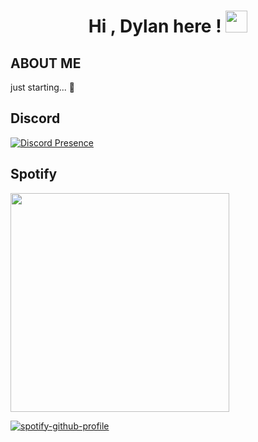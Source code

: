 <h1 align="center"><b>Hi , Dylan here ! </b><img src="https://media.giphy.com/media/hvRJCLFzcasrR4ia7z/giphy.gif" width="35"></h1>

## ABOUT ME
just starting... 🥱

##  Discord 

[![Discord Presence](https://lanyard.cnrad.dev/api/497044512250789891)](https://discord.com/users/497044512250789891)

##  Spotify 
<img src="https://images.emojiterra.com/google/noto-emoji/animated-emoji/1f3b6.gif" width="350">

[![spotify-github-profile](https://spotify-github-profile.kittinanx.com/api/view?uid=5srcmlxd5labc2zqqwocdv54u&cover_image=true&theme=default&show_offline=false&background_color=121212&interchange=false&profanity=false)](https://github.com/kittinan/spotify-github-profile)
